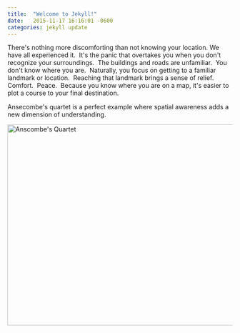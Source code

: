 ```yaml
---
title:  "Welcome to Jekyll!"
date:   2015-11-17 16:16:01 -0600
categories: jekyll update
---
```



There's nothing more discomforting than not knowing your location. We have all experienced it.  It's the panic that overtakes you when you don't recognize your surroundings.  The buildings and roads are unfamiliar.  You don't know where you are.  Naturally, you focus on getting to a familiar landmark or location.  Reaching that landmark brings a sense of relief.   Comfort.  Peace.  Because you know where you are on a map, it's easier to plot a course to your final destination.  



Ansecombe's quartet is a perfect example where spatial awareness adds a new dimension of understanding. 

<img src="https://upload.wikimedia.org/wikipedia/commons/thumb/e/ec/Anscombe%27s_quartet_3.svg/1280px-Anscombe%27s_quartet_3.svg.png" alt="Anscombe's Quartet" width="600" height="450">



```python

```


```python

```
